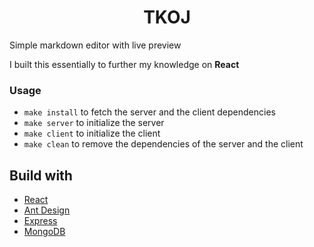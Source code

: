 <div align='center'>
  <h1>TKOJ</h1>
</div>

Simple markdown editor with live preview

I built this essentially to further my knowledge on **React**

### Usage

- `make install` to fetch the server and the client dependencies
- `make server` to initialize the server
- `make client` to initialize the client
- `make clean` to remove the dependencies of the server and the client

## Build with

- [React](https://reactjs.org/)
- [Ant Design](https://ant.design/)
- [Express](http://expressjs.com/)
- [MongoDB](https://www.mongodb.com/)
